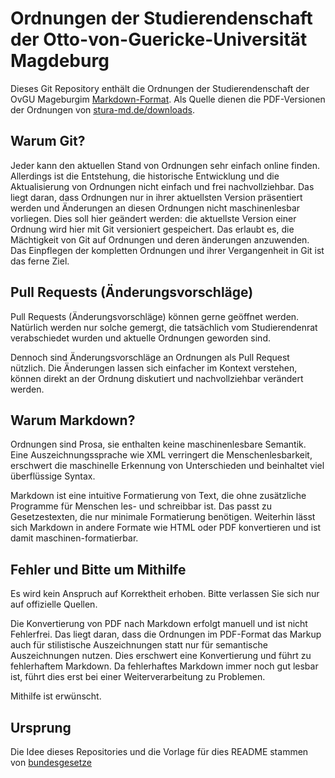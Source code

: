 Ordnungen der Studierendenschaft der Otto-von-Guericke-Universität Magdeburg
============================================================================

Dieses Git Repository enthält die Ordnungen der Studierendenschaft der OvGU
Mageburgim [Markdown-Format](http://daringfireball.net/projects/markdown/).
Als Quelle dienen die PDF-Versionen der Ordnungen von
[stura-md.de/downloads](http://stura-md.de/downloads).


Warum Git?
----------

Jeder kann den aktuellen Stand von Ordnungen sehr einfach online finden.
Allerdings ist die Entstehung, die historische Entwicklung und die
Aktualisierung von Ordnungen nicht einfach und frei nachvollziehbar. Das liegt
daran, dass Ordnungen nur in ihrer aktuellsten Version präsentiert werden und
Änderungen an diesen Ordnungen nicht maschinenlesbar vorliegen. Dies soll hier
geändert werden: die aktuellste Version einer Ordnung wird hier mit Git
versioniert gespeichert. Das erlaubt es, die Mächtigkeit von Git auf Ordnungen
und deren änderungen anzuwenden. Das Einpflegen der kompletten
Ordnungen und ihrer Vergangenheit in Git ist das ferne Ziel.

Pull Requests (Änderungsvorschläge)
------------------------------------

Pull Requests (Änderungsvorschläge) können gerne geöffnet werden. Natürlich werden nur solche
gemergt, die tatsächlich vom Studierendenrat verabschiedet wurden und aktuelle
Ordnungen geworden sind.

Dennoch sind Änderungsvorschläge an Ordnungen als Pull Request nützlich.
Die Änderungen lassen sich einfacher im Kontext verstehen, können direkt an der
Ordnung diskutiert und nachvollziehbar verändert werden.



Warum Markdown?
---------------

Ordnungen sind Prosa, sie enthalten keine maschinenlesbare Semantik. Eine
Auszeichnungssprache wie XML verringert die Menschenlesbarkeit, erschwert die
maschinelle Erkennung von Unterschieden und beinhaltet viel überflüssige
Syntax.

Markdown ist eine intuitive Formatierung von Text, die ohne zusätzliche
Programme für Menschen les- und schreibbar ist. Das passt zu Gesetzestexten,
die nur minimale Formatierung benötigen. Weiterhin lässt sich Markdown in
andere Formate wie HTML oder PDF konvertieren und ist damit
maschinen-formatierbar.


Fehler und Bitte um Mithilfe
----------------------------

Es wird kein Anspruch auf Korrektheit erhoben. Bitte verlassen Sie sich nur
auf offizielle Quellen.

Die Konvertierung von PDF nach Markdown erfolgt manuell und ist nicht Fehlerfrei.
Das liegt daran, dass die Ordnungen im PDF-Format
das Markup auch für stilistische Auszeichnungen statt nur für semantische
Auszeichnungen nutzen. Dies erschwert eine Konvertierung und führt zu
fehlerhaftem Markdown. Da fehlerhaftes Markdown immer noch gut lesbar ist,
führt dies erst bei einer Weiterverarbeitung zu Problemen.

Mithilfe ist erwünscht.

Ursprung
--------
Die Idee dieses Repositories und die Vorlage für dies README stammen von [bundesgesetze](https://github.com/bundestag/gesetze)
